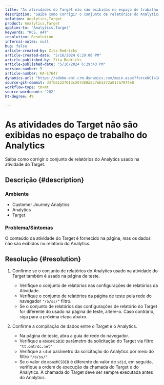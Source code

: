 ```yaml
---
title: "As atividades do Target não são exibidas no espaço de trabalho do Analytics"
description: "Saiba como corrigir o conjunto de relatórios do Analytics usado na atividade do Target."
solution: Analytics,Target
product: Analytics,Target
applies-to: "Analytics,Target"
keywords: "KCS, A4T"
resolution: Resolution
internal-notes: null
bug: false
article-created-by: Zita Rodricks
article-created-date: "5/16/2024 6:29:06 PM"
article-published-by: Zita Rodricks
article-published-date: "5/16/2024 6:29:43 PM"
version-number: 5
article-number: KA-17647
dynamics-url: "https://adobe-ent.crm.dynamics.com/main.aspx?forceUCI=1&pagetype=entityrecord&etn=knowledgearticle&id=8fcb372a-b213-ef11-9f89-6045bd0298d4"
source-git-commit: d4fb61227613c207d88a5c7eb5272a017a7074e8
workflow-type: tm+mt
source-wordcount: '202'
ht-degree: 4%

---
```


# As atividades do Target não são exibidas no espaço de trabalho do Analytics


Saiba como corrigir o conjunto de relatórios do Analytics usado na atividade do Target.

## Descrição {#description}


### <b>Ambiente</b>

- Customer Journey Analytics
- Analytics
- Target




### <b>Problema/Sintomas</b>

O conteúdo da atividade do Target é fornecido na página, mas os dados não são exibidos no relatório do Analytics.


## Resolução {#resolution}


1. Confirme se o conjunto de relatórios do Analytics usado na atividade do Target também é usado na página de teste.

   - Verifique o conjunto de relatórios nas configurações de relatórios da Atividade.
   - Verifique o conjunto de relatórios da página de teste pela rede do navegador `"/b/ss/"` filtro.
   - Se o conjunto de relatórios das configurações de relatório do Target for diferente do usado na página de teste, altere-o. Caso contrário, siga para a próxima etapa abaixo.
2. Confirme a compilação de dados entre o Target e o Analytics.

   - Na página de teste, abra a guia de rede do navegador.
   - Verifique a `mboxMCSDID` parâmetro da solicitação do Target via filtro `"tt.omtrdc.net"`
   - Verifique a `sdid` parâmetro da solicitação do Analytics por meio do filtro `"/b/ss/"`
   - Se o valor de `mboxMCSDID` é diferente do valor de `sdid`, em seguida, verifique a ordem de execução da chamada do Target e do Analytics. A chamada do Target deve ser sempre executada antes do Analytics.

